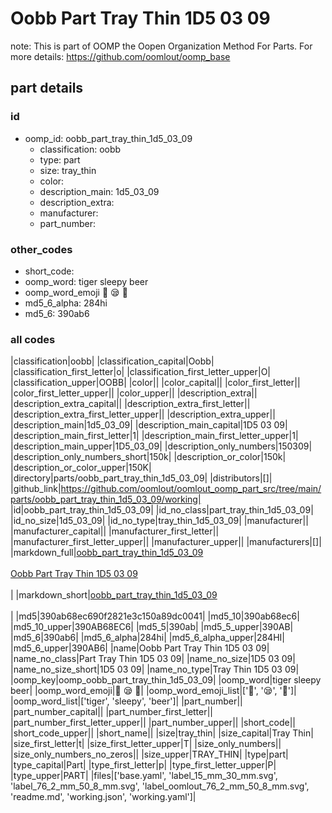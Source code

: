 # Oobb Part Tray Thin 1D5 03 09  

note: This is part of OOMP the Oopen Organization Method For Parts. For more details: https://github.com/oomlout/oomp_base

##  part details





### id
* oomp_id: oobb_part_tray_thin_1d5_03_09
  * classification: oobb
  * type: part
  * size: tray_thin
  * color: 
  * description_main: 1d5_03_09
  * description_extra: 
  * manufacturer: 
  * part_number: 

### other_codes
* short_code: 
* oomp_word: tiger sleepy beer
* oomp_word_emoji :tiger: :sleepy: :beer:
* md5_6_alpha: 284hi
* md5_6: 390ab6

### all codes 
|classification|oobb|
|classification_capital|Oobb|
|classification_first_letter|o|
|classification_first_letter_upper|O|
|classification_upper|OOBB|
|color||
|color_capital||
|color_first_letter||
|color_first_letter_upper||
|color_upper||
|description_extra||
|description_extra_capital||
|description_extra_first_letter||
|description_extra_first_letter_upper||
|description_extra_upper||
|description_main|1d5_03_09|
|description_main_capital|1D5 03 09|
|description_main_first_letter|1|
|description_main_first_letter_upper|1|
|description_main_upper|1D5_03_09|
|description_only_numbers|150309|
|description_only_numbers_short|150k|
|description_or_color|150k|
|description_or_color_upper|150K|
|directory|parts/oobb_part_tray_thin_1d5_03_09|
|distributors|[]|
|github_link|https://github.com/oomlout/oomlout_oomp_part_src/tree/main/parts/oobb_part_tray_thin_1d5_03_09/working|
|id|oobb_part_tray_thin_1d5_03_09|
|id_no_class|part_tray_thin_1d5_03_09|
|id_no_size|1d5_03_09|
|id_no_type|tray_thin_1d5_03_09|
|manufacturer||
|manufacturer_capital||
|manufacturer_first_letter||
|manufacturer_first_letter_upper||
|manufacturer_upper||
|manufacturers|[]|
|markdown_full|[oobb_part_tray_thin_1d5_03_09](https://github.com/oomlout/oomlout_oomp_part_src/tree/main/parts/oobb_part_tray_thin_1d5_03_09/working)<br>[](https://github.com/oomlout/oomlout_oomp_part_src/tree/main/parts/oobb_part_tray_thin_1d5_03_09/working)<br>[Oobb Part Tray Thin 1D5 03 09](https://github.com/oomlout/oomlout_oomp_part_src/tree/main/parts/oobb_part_tray_thin_1d5_03_09/working)<br><br>|
|markdown_short|[oobb_part_tray_thin_1d5_03_09](https://github.com/oomlout/oomlout_oomp_part_src/tree/main/parts/oobb_part_tray_thin_1d5_03_09/working)<br><br>|
|md5|390ab68ec690f2821e3c150a89dc0041|
|md5_10|390ab68ec6|
|md5_10_upper|390AB68EC6|
|md5_5|390ab|
|md5_5_upper|390AB|
|md5_6|390ab6|
|md5_6_alpha|284hi|
|md5_6_alpha_upper|284HI|
|md5_6_upper|390AB6|
|name|Oobb Part Tray Thin 1D5 03 09|
|name_no_class|Part Tray Thin 1D5 03 09|
|name_no_size|1D5 03 09|
|name_no_size_short|1D5 03 09|
|name_no_type|Tray Thin 1D5 03 09|
|oomp_key|oomp_oobb_part_tray_thin_1d5_03_09|
|oomp_word|tiger sleepy beer|
|oomp_word_emoji|:tiger: :sleepy: :beer:|
|oomp_word_emoji_list|[':tiger:', ':sleepy:', ':beer:']|
|oomp_word_list|['tiger', 'sleepy', 'beer']|
|part_number||
|part_number_capital||
|part_number_first_letter||
|part_number_first_letter_upper||
|part_number_upper||
|short_code||
|short_code_upper||
|short_name||
|size|tray_thin|
|size_capital|Tray Thin|
|size_first_letter|t|
|size_first_letter_upper|T|
|size_only_numbers||
|size_only_numbers_no_zeros||
|size_upper|TRAY_THIN|
|type|part|
|type_capital|Part|
|type_first_letter|p|
|type_first_letter_upper|P|
|type_upper|PART|
|files|['base.yaml', 'label_15_mm_30_mm.svg', 'label_76_2_mm_50_8_mm.svg', 'label_oomlout_76_2_mm_50_8_mm.svg', 'readme.md', 'working.json', 'working.yaml']|
